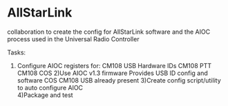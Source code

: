 # AllStarLink
collaboration to create the config for AllStarLink software and the AIOC process used in the Universal Radio Controller

Tasks:
  1) Configure AIOC registers for:
      CM108 USB Hardware IDs
      CM108 PTT
      CM108 COS
  2)Use AIOC v1.3 firmware
    Provides USB ID config and software COS
    CM108 USB already present
  3)Create config script/utility to auto configure AIOC  
  4)Package and test

